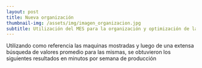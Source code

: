```yaml
---
layout: post
title: Nueva organización
thumbnail-img: /assets/img/imagen_organizacion.jpg
subtitle: Utilización del MES para la organización y optimización de la producción en la empresa
---
```


Utilizando como referencia las maquinas mostradas y luego de una extensa búsqueda de valores promedio para las mismas, se obtuvieron los siguientes resultados en minutos por semana de producción

<head>
    <title>Centered Table Example</title>
    <style>
        table {
            border-collapse: collapse;
            margin: 0 auto;
        }

        table, th, td {
            border: 1px solid black;
            text-align: center;
            padding: 10px;
        }
    </style>
</head>
<body>
    <table>
        <tr>
            <th>Proceso</th>
            <th>Máquina</th>
            <th>Producción</th>
            <th>Up Time</th>
            <th>Down Time</th>
            <th>Paradas</th>
            <th>MTBF</th>
            <th>MTTR</th>
        </tr>
        <tr>
            <td>Dosificación</td>
            <td>Dosificador por peso automático <br> lineal de 4 cabezales <br> 5g-1000g </td>
            <td>25s/1000g C/U</td>
            <td>2300</td>
            <td>17</td>
            <td>1</td>
            <td>2283</td>
            <td>17</td>   
        </tr>
        <tr>
            <td>Mezcla</td>
            <td>Mezcladora planetaria: <br> para el amasado de productos de <br> alta viscosidad y tixotropia</td>
            <td>10 minutos</td>
            <td>5800</td>
            <td>35</td>
            <td>1</td>
            <td>5765</td>
            <td>35</td>
        </tr>
        <tr>
            <td>Laminación</td>
            <td>Laminadora de masa <br> C: 430x1700 mm</td>
            <td>20 Unidades/min</td>
            <td>9000</td>
            <td>35</td>
            <td>1</td>
            <td>8965</td>
            <td>35</td>
        </tr>
        <tr>
            <td>Corte</td>
            <td>Laminadora industria para <br> arepas rellenas 40 c,</td>
            <td>4 Unidades/s</td>
            <td>9000</td>
            <td>35</td>
            <td>1</td>
            <td>8965</td>
            <td>35</td>
        </tr>
        <tr>
            <td>Horneado</td>
            <td>Horno tunel 1 nivel 40 <br> trabajables </td>
            <td>500 Unidades/h</td>
            <td>9000</td>
            <td>280</td>
            <td>1</td>
            <td>8720</td>
            <td>280</td>
        </tr>
    </table>
</body>


## Tiempos de producción y rendimiento de procesos

Realizando la simulación de la linea de producción por una semana, esta genera una gráfica general de rendimiento en cuestión de horas. Se presenta un esquema de la línea de producción
<div style="text-align:center">
  <img src="/Trabajo-final/assets/img/proceso propuesta.png" alt="Image" style="width:900px;height:450px;">
</div>
La gráfica general de Rendimiento
<div style="text-align:center">
  <img src="/Trabajo-final/assets/img/eficiencia inicial.jpg" alt="Image" style="width:900px;height:450px;">
</div>

De esta barra de datos se obtienen los siguientes valores de rendimiento:

<head>
    <title>Centered Table Example</title>
    <style>
        table {
            margin: 0 auto;
        }

        table, th, td {
            border: 1px solid black;
            text-align: center;
            padding: 10px;
        }
    </style>
</head>
<body>
    <table>
        <tr>
            <th style="text-align: center">Proceso</th>
            <th style="text-align: center">Rendimiento </th>
        </tr>
        <tr>
            <td style="text-align: center">Preparación de la masa</td>
            <td style="text-align: center">71%</td>
        </tr>
        <tr>
            <td style="text-align: center">Moldeado de la arepa</td>
            <td style="text-align: center">89%</td>
        </tr>
        <tr>
            <td style="text-align: center">Cocinado en el horno</td>
            <td style="text-align: center">95%</td>
        </tr>
        <tr>
            <td style="text-align: center">Empaquetado de la arepa</td>
            <td style="text-align: center">90%</td>
        </tr>
    </table>
</body>

Analizando los valores de rendimiento se puede observar que la maquina que está trabajando más tiempo es el horno, por lo que significa que tiene el proceso mas lento entre todos y retiene el producto durante la linea de producción, por lo que el proceso critico a solucionar es este. Cada proceso tiene diversos indices, con estos se evaluará cual es de todos es el proceso menos eficiente utilizando el indice global de eficiencia (OEE).

<ul>
    <li> <b><i>Preparación de la mezcla</i></b> </li>
    <img src="/Trabajo-final/assets/img/prepmasa.jpg" alt="Eficiencia">
    <li> <b><i>Moldeado de las arepas</i></b> </li>
    <img src="/Trabajo-final/assets/img/moldeo.jpg" alt="Eficiencia">
    <li> <b><i>Cocinado</i></b> </li>
    <img src="/Trabajo-final/assets/img/horno.jpg" alt="Eficiencia">
    <li> <b><i>Empaquetado</i></b> </li>
    <img src="/Trabajo-final/assets/img/empaquetamiento.jpg" alt="Eficiencia">
</ul>

Dando como resultado los siguientes tiempos de producción

<body>
    <table>
        <tr>
            <th style="text-align: center">Dia de producción</th>
            <th style="text-align: center"> Preparación de Masa</th>
            <th style="text-align: center"> Moldeado de Arepa</th>
            <th style="text-align: center"> Horno</th>
            <th style="text-align: center"> Empaquetado</th>
        </tr>
        <tr>
            <td style="text-align: center">Lunes-Jueves</td>
            <td style="text-align: center">15:12 min</td>
            <td style="text-align: center">25 min</td>
            <td style="text-align: center"> 60 min </td>
            <td style="text-align: center"> 47 min </td>
        </tr>
        <tr>
            <td style="text-align: center">Viernes</td>
            <td style="text-align: center">18:20 min</td>
            <td style="text-align: center">40 min</td>
            <td style="text-align: center">96 min </td>
            <td style="text-align: center"> 72 min </td>
        </tr>
        <tr>
            <td style="text-align: center">Sábado-Domingo</td>
            <td style="text-align: center"> 20:25 min</td>
            <td style="text-align: center">50 min</td>
            <td style="text-align: center">120 min </td>
            <td style="text-align: center">89 min </td>
        </tr>
    </table>
</body>

## Aumento en productividad

Una vez implementada la automatización a la empresa, se hace una comparación en el aumento en la productividad para las diferentes estaciones de operación.
<head>
    <title>Centered Table Example</title>
    <style>
        table {
            margin: 0 auto;
        }

        table, th, td {
            border: 1px solid black;
            text-align: center;
            padding: 10px;
        }
    </style>
</head>
<body>
    <table>
        <tr>
            <th style="text-align: center">Proceso</th>
            <th style="text-align: center">Aumento Productividad </th>
        </tr>
        <tr>
            <td style="text-align: center">Preparación de la masa</td>
            <td style="text-align: center">87%</td>
        </tr>
        <tr>
            <td style="text-align: center">Moldeado de la arepa</td>
            <td style="text-align: center">335%</td>
        </tr>
        <tr>
            <td style="text-align: center">Cocinado en el horno</td>
            <td style="text-align: center">297%</td>
        </tr>
        <tr>
            <td style="text-align: center">Empaquetado de la arepa</td>
            <td style="text-align: center">89%</td>
        </tr>
    </table>
</body>


<head>
    <title>Centered Table Example</title>
    <style>
        table {
            margin: 0 auto;
        }

        table, th, td {
            border: 1px solid black;
            text-align: center;
            padding: 10px;
        }
    </style>
</head>
<body>
    <table>
        <tr>
            <th style="text-align: center">Dia(s) de la semana</th>
            <th style="text-align: center">Tiempo estimado de producción </th>
        </tr>
        <tr>
            <td style="text-align: center">Lunes-Jueves</td>
            <td style="text-align: center">3H02min12s</td>
        </tr>
        <tr>
            <td style="text-align: center">Moldeado de la arepa</td>
            <td style="text-align: center">3H006min20s</td>
        </tr>
        <tr>
            <td style="text-align: center">Cocinado en el horno</td>
            <td style="text-align: center">3H049min25s</td>
        </tr>
    </table>
</body>

